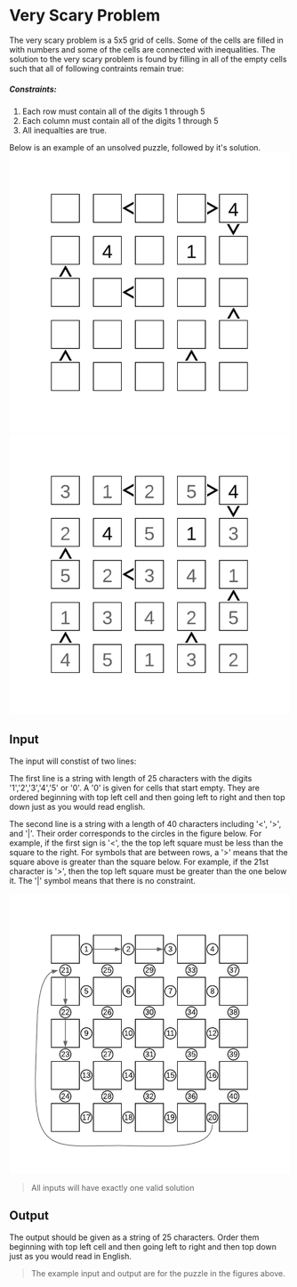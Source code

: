 # Very Scary Problem

The very scary problem is a 5x5 grid of cells. Some of the cells are filled in with numbers and some of the cells are connected with inequalities. The solution to the very scary problem is found by filling in all of the empty cells such that all of following contraints remain true:

##### Constraints:
1. Each row must contain all of the digits 1 through 5
2. Each column must contain all of the digits 1 through 5
3. All inequalties are true.

Below is an example of an unsolved puzzle, followed by it's solution.
![Inequality Puzzle - Example](InequalityPuzzle-Example.png)
![Inequality Puzzle - Example With Solution](InequalityPuzzle-Solution.png)

## Input

The input will constist of two lines:

The first line is a string with length of 25 characters with the digits '1','2','3','4','5' or '0'. A '0' is given for cells that start empty. They are ordered beginning with top left cell and then going left to right and then top down just as you would read english.

The second line is a string with a length of 40 characters including '<', '>', and '|'. Their order corresponds to the circles in the figure below. For example, if the first sign is '<', the the top left square must be less than the square to the right. For symbols that are between rows, a '>' means that the square above is greater than the square below.  For example, if the 21st character is '>', then the top left square must be greater than the one below it. The '|' symbol means that there is no constraint.

![Inequality Puzzle - Character Order](InequalityPuzzle-Order.png)


> All inputs will have exactly one valid solution

## Output

The output should be given as a string of 25 characters. Order them beginning with top left cell and then going left to right and then top down just as you would read in English.

> The example input and output are for the puzzle in the figures above.

